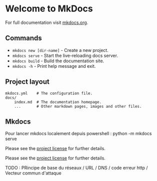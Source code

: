 # Welcome to MkDocs

For full documentation visit [mkdocs.org](https://www.mkdocs.org).

## Commands

* `mkdocs new [dir-name]` - Create a new project.
* `mkdocs serve` - Start the live-reloading docs server.
* `mkdocs build` - Build the documentation site.
* `mkdocs -h` - Print help message and exit.

## Project layout

    mkdocs.yml    # The configuration file.
    docs/
        index.md  # The documentation homepage.
        ...       # Other markdown pages, images and other files.

## Mkdocs 

Pour lancer mkdocs localement depuis powershell : 
python -m mkdocs serve 


Please see the [project license](about.md) for further details.

Please see the [project license](Conteneurisation/information.md) for further details.



TODO : 
PRincipe de base du réseaux  / URL / DNS / code erreur http / 
Vecteur commun d'attaque 
